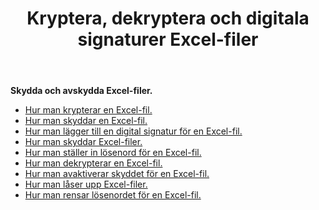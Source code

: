 ﻿---
title: Kryptera, dekryptera och digitala signaturer Excel-filer
second_title: Aspose.Cells Cloud Documen
linktitle: Skydda Exce
type: docs
url: /sv/protect/
aliases: [/workbook/password/]
keywords: Protect and unprotect Excel workbook
description: Aspose.Cells Cloud REST API stöder skydd och avskyddning av Excel-arbetsboken. SDK stöder olika typer av utvecklingsspråk. Dessa inkluderar Android, C#, Go, Java, NodeJS, Perl, PHP, Python, Ruby och Swift.
weight: 36
kwords: Excel, Office Moln, REST API, Kalkylblad, PDF, CSV, Json, Markdown, Skydda arbetsbok
---
**Skydda och avskydda Excel-filer.**

- [Hur man krypterar en Excel-fil.](/cells/sv/excel-file-encrypt/)
- [Hur man skyddar en Excel-fil.](/cells/sv/protect-excel-file/)
- [Hur man lägger till en digital signatur för en Excel-fil.](/cells/sv/excel-digital-signature/)
- [Hur man skyddar Excel-filer.](/cells/sv/protect-excel-files/)
- [Hur man ställer in lösenord för en Excel-fil.](/cells/sv//workbook/password/modify/)
- [Hur man dekrypterar en Excel-fil.](/cells/sv/excel-file-decrypt/)
- [Hur man avaktiverar skyddet för en Excel-fil.](/cells/sv/excel-file-unprotect/)
- [Hur man låser upp Excel-filer.](/cells/sv/unlock-excel-files/)
- [Hur man rensar lösenordet för en Excel-fil.](/cells/sv/clear-excel-files-password/)
